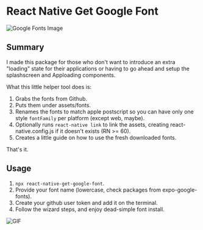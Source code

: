 # React Native Get Google Font

![Google Fonts Image](https://images.unsplash.com/photo-1511296265581-c2450046447d?ixid=MXwxMjA3fDB8MHxwaG90by1wYWdlfHx8fGVufDB8fHw%3D&ixlib=rb-1.2.1&auto=format&fit=crop&w=1700&h=500&q=80)

## Summary

I made this package for those who don't want to introduce an extra "loading" state for their applications or having to go
ahead and setup the splashscreen and Apploading components.

What this little helper tool does is:

1. Grabs the fonts from Github.
2. Puts them under assets/fonts.
3. Renames the fonts to match apple postscript so you can have only one style `fontFamily` per platform (except web, maybe).
4. Optionally runs `react-native link` to link the assets, creating react-native.config.js if it doesn't exists (RN >= 60).
5. Creates a little guide on how to use the fresh downloaded fonts.

That's it.

## Usage

1. `npx react-native-get-google-font`.
2. Provide your font name (lowercase, check packages from expo-google-fonts).
3. Create your github user token and add it on the terminal.
4. Follow the wizard steps, and enjoy dead-simple font install.

![GIF](https://user-images.githubusercontent.com/6248571/108167690-abe46780-70bb-11eb-9e1f-64d4628a9ae8.gif)
